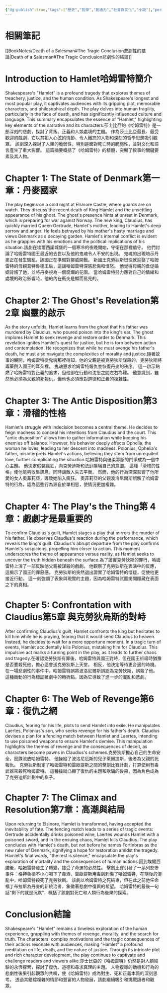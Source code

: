 ```yaml
---
{"dg-publish":true,"tags":["歷史","哲學","創造力","社會與文化","小說"],"permalink":"/book-notes/hamlet/","dgPassFrontmatter":true,"created":"2024-11-24T10:41:53.233+08:00","updated":"2024-11-28T13:10:07.021+08:00"}
---
```


# 相關筆記
[[BookNotes/Death of a Salesman#The Tragic Conclusion悲劇性的結論\|Death of a Salesman#The Tragic Conclusion悲劇性的結論]]
# Introduction to Hamlet哈姆雷特簡介

Shakespeare's "Hamlet" is a profound tragedy that explores themes of treachery, justice, and the human condition. As Shakespeare's longest and most popular play, it captivates audiences with its gripping plot, memorable characters, and philosophical depth. The play delves into human fragility, particularly in the face of death, and has significantly influenced culture and language. This summary encapsulates the essence of "Hamlet," highlighting key elements of the narrative and its characters.莎士比亞的《哈姆雷特》是一部深刻的悲劇，探討了背叛、正義和人類處境的主題。 作為莎士比亞最長、最受歡迎的戲劇，它以其扣人心弦的情節、令人難忘的人物和深刻的哲學思想吸引觀眾。 該劇深入探討了人類的脆弱性，特別是面對死亡時的脆弱性，並對文化和語言產生了重大影響。 這篇摘要概括了《哈姆雷特》的精髓，突顯了敘事的關鍵要素及其人物。

# Chapter 1: The State of Denmark第一章：丹麥國家

The play begins on a cold night at Elsinore Castle, where guards are on watch. They discuss the recent death of King Hamlet and the unsettling appearance of his ghost. The ghost's presence hints at unrest in Denmark, which is preparing for war against Norway. The new king, Claudius, has quickly married Queen Gertrude, Hamlet's mother, leading to Hamlet's deep sorrow and anger. He feels betrayed by his mother's hasty marriage and views Denmark as a decaying garden. Hamlet's internal conflict is evident as he grapples with his emotions and the political implications of his situation.該劇在埃爾西諾城堡的一個寒冷的夜晚開始，守衛在那裡值守。 他們討論了哈姆雷特國王最近的去世以及他的鬼魂令人不安的出現。 鬼魂的出現暗示丹麥正在發生騷亂，該國正在準備對挪威開戰。 新國王克勞狄斯很快就迎娶了哈姆雷特的母親葛特魯德王后，這讓哈姆雷特深感悲傷和憤怒。 他覺得母親的倉促婚姻背叛了他，並將丹麥視為一個腐爛的花園。 當哈姆雷特努力應對自己的情緒和處境的政治影響時，他的內在衝突是顯而易見的。

# Chapter 2: The Ghost's Revelation第2章 幽靈的啟示

As the story unfolds, Hamlet learns from the ghost that his father was murdered by Claudius, who poured poison into the king's ear. The ghost implores Hamlet to seek revenge and restore order to Denmark. This revelation ignites Hamlet's quest for justice, but he is torn between action and contemplation. He recognizes that while he must avenge his father's death, he must also navigate the complexities of morality and justice.隨著故事的展開，哈姆雷特從鬼魂那裡得知，他的父親是被克勞狄斯謀殺的，克勞狄斯將毒藥倒入國王的耳朵裡。 鬼魂懇求哈姆雷特報仇並恢復丹麥的秩序。 這一啟示點燃了哈姆雷特對正義的追求，但他卻在行動和沈思之間左右為難。 他意識到，雖然他必須為父親的死報仇，但他也必須應對道德和正義的複雜性。

# Chapter 3: The Antic Disposition第3章：滑稽的性格

Hamlet's struggle with indecision becomes a central theme. He decides to feign madness to conceal his intentions from Claudius and the court. This "antic disposition" allows him to gather information while keeping his enemies off balance. However, his behavior deeply affects Ophelia, the woman he loves, leading to her descent into madness. Polonius, Ophelia's father, misinterprets Hamlet's actions, believing they stem from unrequited love, further complicating the situation.哈姆雷特與優柔寡斷的鬥爭成為一個中心主題。 他決定假裝瘋狂，向克勞迪斯和法庭隱瞞自己的意圖。 這種「滑稽的性格」使他能夠收集訊息，同時讓敵人失去平衡。 然而，他的行為深深影響了他所愛的女人奧菲莉亞，導致她陷入瘋狂。 奧菲莉亞的父親波洛尼爾斯誤解了哈姆雷特的行為，認為這些行為源自於單相思，使情況更加複雜。

# Chapter 4: The Play's the Thing第 4 章：戲劇才是最重要的

To confirm Claudius's guilt, Hamlet stages a play that mirrors the murder of his father. He observes Claudius's reaction during the performance, which reveals the king's guilt. Claudius's abrupt departure from the play confirms Hamlet's suspicions, propelling him closer to action. This moment underscores the theme of appearance versus reality, as Hamlet seeks to uncover the truth hidden beneath the surface.為了證實克勞狄斯的罪行，哈姆雷特上演了一部反映他父親被謀殺的戲劇。 他觀察了克勞狄斯在表演中的反應，這揭示了國王的罪惡感。 克勞狄斯的突然退出證實了哈姆雷特的懷疑，促使他更接近行動。 這一刻強調了表象與現實的主題，因為哈姆雷特試圖揭開隱藏在表面之下的真相。

# Chapter 5: Confrontation with Claudius第5章 與克勞狄烏斯的對峙

After confirming Claudius's guilt, Hamlet confronts the king but hesitates to kill him while he is praying, fearing that it would send Claudius to heaven. Instead, he decides to wait for a more opportune moment. In a tragic turn of events, Hamlet accidentally kills Polonius, mistaking him for Claudius. This impulsive act marks a turning point in the play, as it leads to further chaos and tragedy.在確認克勞狄斯有罪後，哈姆雷特與國王對峙，但在國王祈禱時猶豫是否要殺死他，擔心這會送克勞狄斯上天堂。 相反，他決定等待更合適的時機。 在一場悲劇性的事件中，哈姆雷特誤將波洛尼爾斯誤認為克勞狄斯，誤殺了他。 這種衝動的行為標誌著劇中的轉折點，因為它導致了進一步的混亂和悲劇。

# Chapter 6: The Web of Revenge第6章：復仇之網

Claudius, fearing for his life, plots to send Hamlet into exile. He manipulates Laertes, Polonius's son, who seeks revenge for his father's death. Claudius devises a plan for a fencing match between Hamlet and Laertes, intending to use poisoned weapons to ensure Hamlet's demise. This manipulation highlights the themes of revenge and the consequences of deceit, as characters become pawns in Claudius's schemes.克勞狄斯擔心自己的生命安全，密謀流放哈姆雷特。 他操縱了波洛尼厄斯的兒子萊爾提斯，後者為父親的死報仇。 克勞狄斯制定了哈姆雷特和雷歐提斯之間的擊劍比賽計劃，打算使用有毒武器來殺死哈姆雷特。 這種操縱凸顯了復仇的主題和欺騙的後果，因為角色成為了克勞迪斯計劃中的棋子。

# Chapter 7: The Climax and Resolution第7章：高潮與結局

Upon returning to Elsinore, Hamlet is transformed, having accepted the inevitability of fate. The fencing match leads to a series of tragic events: Gertrude accidentally drinks poisoned wine, Laertes wounds Hamlet with a poisoned sword, and in the ensuing chaos, Hamlet kills Claudius. The play concludes with Hamlet's death, but not before he names Fortinbras as the new ruler of Denmark, signifying a hope for restoration amidst the tragedy. Hamlet's final words, "the rest is silence," encapsulate the play's exploration of mortality and the consequences of human actions.回到埃爾西諾後，哈姆雷特發生了轉變，接受了命運的必然性。 擊劍比賽引發了一系列悲慘事件：格特魯德不小心喝下了毒酒，雷歐提斯用毒劍刺傷了哈姆雷特，在隨後的混亂中，哈姆雷特殺死了克勞狄斯。 該劇以哈姆雷特之死結束，但在此之前他任命福丁布拉斯為丹麥的新統治者，象徵著悲劇中復興的希望。 哈姆雷特的最後一句話“剩下的就是沉默”，概括了該劇對死亡和人類行為後果的探索。

# Conclusion結論

Shakespeare's "Hamlet" remains a timeless exploration of the human experience, grappling with themes of revenge, morality, and the search for truth. The characters' complex motivations and the tragic consequences of their actions resonate with audiences, making "Hamlet" a profound meditation on life, death, and the nature of justice. Through its intricate plot and rich character development, the play continues to captivate and challenge readers and viewers alike.莎士比亞的《哈姆雷特》仍然是對人類經驗的永恆探索，探討了復仇、道德和尋求真理的主題。 人物複雜的動機和行為的悲劇性後果引起觀眾的共鳴，使《哈姆雷特》成為對生、死和正義本質的深刻思考。 透過其錯綜複雜的情節和豐富的人物發展，該劇繼續吸引和挑戰讀者和觀眾。